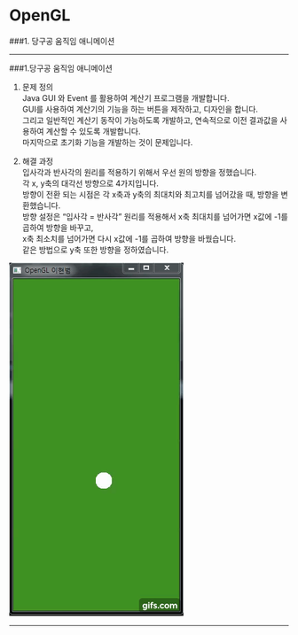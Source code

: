 # OpenGL
###1. 당구공 움직임 애니메이션

***

###1.당구공 움직임 애니메이션

1. 문제 정의</br>
    Java GUI 와 Event 를 활용하여 계산기 프로그램을 개발합니다.</br>
    GUI를 사용하여 계산기의 기능을 하는 버튼을 제작하고, 디자인을 합니다. </br>
    그리고 일반적인 계산기 동작이 가능하도록 개발하고, 연속적으로 이전 결과값을 사용하여 계산할 수 있도록 개발합니다. </br>
    마지막으로 초기화 기능을 개발하는 것이 문제입니다.</br>

2. 해결 과정</br>
    입사각과 반사각의 원리를 적용하기 위해서 우선 원의 방향을 정했습니다.</br>
    각 x, y축의 대각선 방향으로 4가지입니다.</br>
    방향이 전환 되는 시점은 각 x축과 y축의 최대치와 최고치를 넘어갔을 때, 방향을 변환했습니다.</br>
    방향 설정은 “입사각 = 반사각” 원리를 적용해서 x축 최대치를 넘어가면 x값에 -1를 곱하여 방향을 바꾸고,</br>
    x축 최소치를 넘어가면 다시 x값에 -1를 곱하여 방향을 바꿨습니다.</br> 
    같은 방법으로 y축 또한 방향을 정하였습니다.</br>

![EarthDefensor](./image/opengl01.gif)</br>
***


